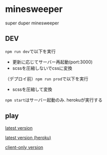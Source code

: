 # minesweeper
super duper minesweeper

## DEV
`npm run dev`で以下を実行  
- 更新に応じてサーバー再起動(port:3000)
- scssを圧縮しないでcssに変換

（デプロイ前）`npm run prod`で以下を実行
- scssを圧縮して変換

`npm start`はサーバー起動のみ. herokuが実行する

## play
[latest version](https://ms.halabo.net)

[latest version (heroku)](https://sd-ms.herokuapp.com)

[client-only version](https://harumaky.github.io/minesweeper)